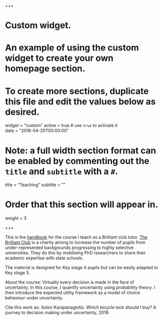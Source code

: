 +++
# Custom widget.
# An example of using the custom widget to create your own homepage section.
# To create more sections, duplicate this file and edit the values below as desired.
widget = "custom"
active = true # use `true` to activate it  
date = "2016-04-20T00:00:00"

# Note: a full width section format can be enabled by commenting out the `title` and `subtitle` with a `#`.
title = "Teaching"
subtitle = ""

# Order that this section will appear in.
weight = 3

+++

This is the [handbook](/teaching/BrilliantClub_Handbook.pdf) for the course I teach as a Brilliant club tutor. [The Brilliant Club](https://thebrilliantclub.org/) is a charity aiming to increase the number of pupils from under-represented backgrounds progressing to highly selective universities. They do this by mobilising PhD researchers to share their academic expertise with state schools. 

The material is designed for Key stage 4 pupils but can be easily adapted to Key stage 5. 

About the course: 
Virtually every decision is made in the face of uncertainty. In this course, I quantify uncertainty using probability theory. I then introduce the expected utility framework as a model of choice behaviour under uncertainty.

Cite this work as: Solon Karapanagiotis. Which bicycle lock should I buy? A journey to decision making under
uncertainty, 2019.